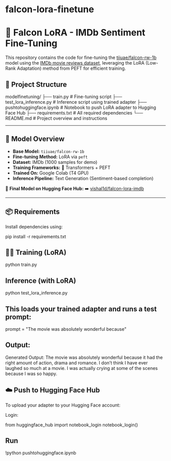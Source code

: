 # falcon-lora-finetune
# 🦅 Falcon LoRA - IMDb Sentiment Fine-Tuning

This repository contains the code for fine-tuning the [tiiuae/falcon-rw-1b](https://huggingface.co/tiiuae/falcon-rw-1b) model using the [IMDb movie reviews dataset](https://huggingface.co/datasets/imdb), leveraging the LoRA (Low-Rank Adaptation) method from PEFT for efficient training.

## 📂 Project Structure

modelfinetuning/
├── train.py # Fine-tuning script
├── test_lora_inference.py # Inference script using trained adapter
├── pushtohuggingface.ipynb # Notebook to push LoRA adapter to Hugging Face Hub
├── requirements.txt # All required dependencies
└── README.md # Project overview and instructions



---

## 🚀 Model Overview

- **Base Model:** `tiiuae/falcon-rw-1b`
- **Fine-tuning Method:** LoRA via `peft`
- **Dataset:** IMDb (1000 samples for demo)
- **Training Frameworks:** 🤗 Transformers + PEFT
- **Trained On:** Google Colab (T4 GPU)
- **Inference Pipeline:** Text Generation (Sentiment-based completion)

🧠 **Final Model on Hugging Face Hub:**
➡️ [vishal1d/falcon-lora-imdb](https://huggingface.co/vishal1d/falcon-lora-imdb)

---

## 📦 Requirements

Install dependencies using:

pip install -r requirements.txt

## 🏋️‍♂️ Training (LoRA)
python train.py
## Inference (with LoRA)
python test_lora_inference.py
## This loads your trained adapter and runs a test prompt:

prompt = "The movie was absolutely wonderful because"

## Output:
Generated Output:
The movie was absolutely wonderful because it had the right amount of action, drama and romance. I don’t think I have ever laughed so much at a movie. I was actually crying at some of the scenes because I was so happy.

## ☁️ Push to Hugging Face Hub
To upload your adapter to your Hugging Face account:

Login:

from huggingface_hub import notebook_login
notebook_login()

## Run
!python pushtohuggingface.ipynb








